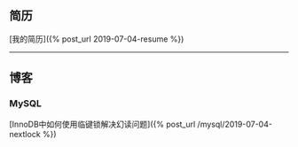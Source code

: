 ## 简历

[我的简历]({% post_url 2019-07-04-resume %})

---

## 博客

### MySQL

[InnoDB中如何使用临键锁解决幻读问题]({% post_url /mysql/2019-07-04-nextlock %})